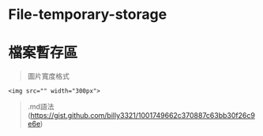 # File-temporary-storage
# 檔案暫存區  

> 圖片寬度格式
```
<img src="" width="300px">
```
>.md語法(https://gist.github.com/billy3321/1001749662c370887c63bb30f26c9e6e)
